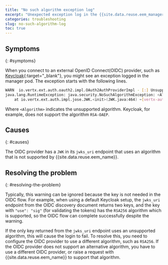```yaml
---
title: "No such algorithm exception log"
excerpt: "Unexpected exception log in the {{site.data.reuse.eem_manager}} pod, indicating an algorithm is missing."
categories: troubleshooting
slug: no-such-algorithm-log
toc: true
---
```


## Symptoms
{: #symptoms}

When you connect to an external OpenID Connect(OIDC) provider, such as [Keycloak](https://www.keycloak.org/){:target="_blank"}, you might see an exception logged in the manager pod. The exception starts with the following lines.

```sh
WARN  io.vertx.ext.auth.oauth2.impl.OAuth2AuthProviderImpl - [:] Unsupported JWK
java.lang.RuntimeException: java.security.NoSuchAlgorithmException: <Algorithm>
    at io.vertx.ext.auth.impl.jose.JWK.<init>(JWK.java:464) ~[vertx-auth-common-4.4.1.jar:4.4.1]
```

Where `<Algorithm>` indicates the unsupported algorithm. Keycloak, for example, does not support the algorithm `RSA-OAEP`. 

## Causes
{: #causes}

The OIDC provider has a `JWK` in its `jwks_uri` endpoint that uses an algorithm that is not supported by {{site.data.reuse.eem_name}}.

## Resolving the problem
{: #resolving-the-problem}

Typically, this warning can be ignored because the key is not needed in the OIDC flow. For example, when using a default Keycloak setup, the `jwks_uri` endpoint from the OIDC discovery document returns two keys, and the key with `"use": "sig"` (for validating the tokens) has the `RSA256` algorithm which is supported, so the OIDC flow can complete successfully despite the warning.

If the only key returned from the `jwks_uri` endpoint uses an unsupported algorithm, this will cause the login to fail. To resolve this, you need to configure the OIDC provider to use a different algorithm, such as `RSA256`. If the OIDC provider does not support an alternative algorithm, you have to use a different OIDC provider, or raise a request with {{site.data.reuse.eem_name}} to support that algorithm.